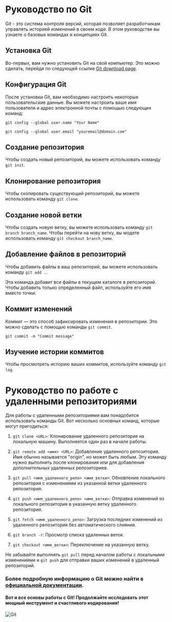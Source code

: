 # Руководство по Git

Git - это система контроля версий, которая позволяет разработчикам управлять историей изменений в своем коде. В этом руководстве вы узнаете о базовых командах и концепциях Git.

## Установка Git

Во-первых, вам нужно установить Git на свой компьютер. Это можно сделать, перейдя по следующей ссылке [Git download page](https://git-scm.com/downloads).

## Конфигурация Git

После установки Git, вам необходимо настроить некоторые пользовательские данные. Вы можете настроить ваше имя пользователя и адрес электронной почты с помощью следующих команд:

`git config --global user.name "Your Name"`

`git config --global user.email "youremail@domain.com"`


## Создание репозитория

Чтобы создать новый репозиторий, вы можете использовать команду `git init`.

## Клонирование репозитория

Чтобы скопировать существующий репозиторий, вы можете использовать команду `git clone`.

## Создание новой ветки

Чтобы создать новую ветку,  вы можете использовать команду `git branch branch_name`.
Чтобы перейти на нову ветку,  вы модете использовать команду `git checkout branch_name`.

## Добавление файлов в репозиторий

Чтобы добавить файлы в ваш репозиторий, вы можете использовать команду `git add .`.


Эта команда добавит все файлы в текущем каталоге в репозиторий. Чтобы добавить только определенный файл, используйте его имя вместо точки.

## Коммит изменений

Коммит — это способ зафиксировать изменения в репозитории. Это можно сделать с помощью команды `git commit`.

`git commit -m "Commit message"`

## Изучение истории коммитов

Чтобы просмотреть историю ваших коммитов, используйте команду `git log`.


# Руководство по работе с удаленными репозиториями

Для работы с удаленными репозиториями вам понадобится использовать команды Git. Вот несколько основных команд, которые могут пригодиться:

1. `git clone <URL>`: Клонирование удаленного репозитория на локальную машину. Выполняется один раз в начале работы.

2. `git remote add <имя> <URL>`: Добавление удаленного репозитория. Имя обычно называется "origin", но может быть любым. Эту команду нужно выполнить после клонирования или для добавления дополнительных удаленных репозиториев.

3. `git pull <имя_удаленного_репо> <имя_ветки>`: Обновление локального репозитория с изменениями из указанной ветки удаленного репозитория.

4. `git push <имя_удаленного_репо> <имя_ветки>`: Отправка изменений из локального репозитория в указанную ветку удаленного репозитория.

5. `git fetch <имя_удаленного_репо>`: Загрузка последних изменений из удаленного репозитория без автоматического слияния.

6. `git branch -r`: Просмотр списка удаленных веток.

7. `git checkout <имя_ветки>`: Переключение на указанную ветку.

Не забывайте выполнять `git pull` перед началом работы с локальными изменениями и `git push` для отправки ваших изменений в удаленный репозиторий.




### Более подробную информацию о Git можно найти в [официальной документации](https://git-scm.com/doc).
#### Вот и все основы работы с Git! Продолжайте исследовать этот мощный инструмент и счастливого кодирования!
![Git](https://upload.wikimedia.org/wikipedia/commons/e/e0/Git-logo.svg)

